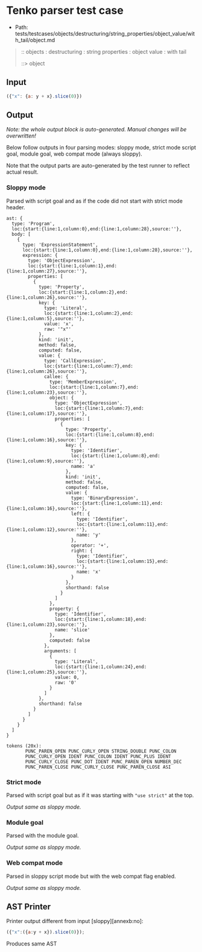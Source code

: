 # Tenko parser test case

- Path: tests/testcases/objects/destructuring/string_properties/object_value/with_tail/object.md

> :: objects : destructuring : string properties : object value : with tail
>
> ::> object

## Input

`````js
({"x": {a: y + x}.slice(0)})
`````

## Output

_Note: the whole output block is auto-generated. Manual changes will be overwritten!_

Below follow outputs in four parsing modes: sloppy mode, strict mode script goal, module goal, web compat mode (always sloppy).

Note that the output parts are auto-generated by the test runner to reflect actual result.

### Sloppy mode

Parsed with script goal and as if the code did not start with strict mode header.

`````
ast: {
  type: 'Program',
  loc:{start:{line:1,column:0},end:{line:1,column:28},source:''},
  body: [
    {
      type: 'ExpressionStatement',
      loc:{start:{line:1,column:0},end:{line:1,column:28},source:''},
      expression: {
        type: 'ObjectExpression',
        loc:{start:{line:1,column:1},end:{line:1,column:27},source:''},
        properties: [
          {
            type: 'Property',
            loc:{start:{line:1,column:2},end:{line:1,column:26},source:''},
            key: {
              type: 'Literal',
              loc:{start:{line:1,column:2},end:{line:1,column:5},source:''},
              value: 'x',
              raw: '"x"'
            },
            kind: 'init',
            method: false,
            computed: false,
            value: {
              type: 'CallExpression',
              loc:{start:{line:1,column:7},end:{line:1,column:26},source:''},
              callee: {
                type: 'MemberExpression',
                loc:{start:{line:1,column:7},end:{line:1,column:23},source:''},
                object: {
                  type: 'ObjectExpression',
                  loc:{start:{line:1,column:7},end:{line:1,column:17},source:''},
                  properties: [
                    {
                      type: 'Property',
                      loc:{start:{line:1,column:8},end:{line:1,column:16},source:''},
                      key: {
                        type: 'Identifier',
                        loc:{start:{line:1,column:8},end:{line:1,column:9},source:''},
                        name: 'a'
                      },
                      kind: 'init',
                      method: false,
                      computed: false,
                      value: {
                        type: 'BinaryExpression',
                        loc:{start:{line:1,column:11},end:{line:1,column:16},source:''},
                        left: {
                          type: 'Identifier',
                          loc:{start:{line:1,column:11},end:{line:1,column:12},source:''},
                          name: 'y'
                        },
                        operator: '+',
                        right: {
                          type: 'Identifier',
                          loc:{start:{line:1,column:15},end:{line:1,column:16},source:''},
                          name: 'x'
                        }
                      },
                      shorthand: false
                    }
                  ]
                },
                property: {
                  type: 'Identifier',
                  loc:{start:{line:1,column:18},end:{line:1,column:23},source:''},
                  name: 'slice'
                },
                computed: false
              },
              arguments: [
                {
                  type: 'Literal',
                  loc:{start:{line:1,column:24},end:{line:1,column:25},source:''},
                  value: 0,
                  raw: '0'
                }
              ]
            },
            shorthand: false
          }
        ]
      }
    }
  ]
}

tokens (20x):
       PUNC_PAREN_OPEN PUNC_CURLY_OPEN STRING_DOUBLE PUNC_COLON
       PUNC_CURLY_OPEN IDENT PUNC_COLON IDENT PUNC_PLUS IDENT
       PUNC_CURLY_CLOSE PUNC_DOT IDENT PUNC_PAREN_OPEN NUMBER_DEC
       PUNC_PAREN_CLOSE PUNC_CURLY_CLOSE PUNC_PAREN_CLOSE ASI
`````

### Strict mode

Parsed with script goal but as if it was starting with `"use strict"` at the top.

_Output same as sloppy mode._

### Module goal

Parsed with the module goal.

_Output same as sloppy mode._

### Web compat mode

Parsed in sloppy script mode but with the web compat flag enabled.

_Output same as sloppy mode._

## AST Printer

Printer output different from input [sloppy][annexb:no]:

````js
({"x":({a:y + x}).slice(0)});
````

Produces same AST
